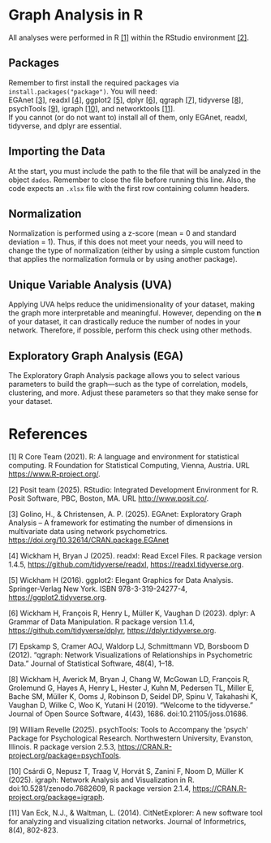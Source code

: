 # Graph Analysis in R
All analyses were performed in R [\[1\]](#r) within the RStudio environment [\[2\]](#rstudio).  

## Packages
Remember to first install the required packages via `install.packages("package")`. You will need:  
EGAnet [\[3\]](#ega), readxl [\[4\]](#readxl), ggplot2 [\[5\]](#ggplot2), dplyr [\[6\]](#dplyr), qgraph [\[7\]](#qgraph), tidyverse [\[8\]](#tidyverse), psychTools [\[9\]](#psychtools), igraph [\[10\]](#igraph), and networktools [\[11\]](#networktools).  
If you cannot (or do not want to) install all of them, only EGAnet, readxl, tidyverse, and dplyr are essential.  

## Importing the Data
At the start, you must include the path to the file that will be analyzed in the object `dados`. Remember to close the file before running this line. Also, the code expects an `.xlsx` file with the first row containing column headers.  

## Normalization
Normalization is performed using a z-score (mean = 0 and standard deviation = 1). Thus, if this does not meet your needs, you will need to change the type of normalization (either by using a simple custom function that applies the normalization formula or by using another package).  

## Unique Variable Analysis (UVA)
Applying UVA helps reduce the unidimensionality of your dataset, making the graph more interpretable and meaningful. However, depending on the **n** of your dataset, it can drastically reduce the number of nodes in your network. Therefore, if possible, perform this check using other methods.  

## Exploratory Graph Analysis (EGA)
The Exploratory Graph Analysis package allows you to select various parameters to build the graph—such as the type of correlation, models, clustering, and more. Adjust these parameters so that they make sense for your dataset.  

# References
<a id="r"></a>
[1] R Core Team (2021). R: A language and environment for statistical computing. R Foundation for Statistical Computing, Vienna, Austria. URL https://www.R-project.org/.  

<a id="rstudio"></a>
[2] Posit team (2025). RStudio: Integrated Development Environment for R. Posit Software, PBC, Boston, MA. URL http://www.posit.co/.  

<a id="ega"></a>
[3] Golino, H., & Christensen, A. P. (2025). EGAnet: Exploratory Graph Analysis – A framework for estimating the number of dimensions in multivariate data using network psychometrics. https://doi.org/10.32614/CRAN.package.EGAnet  

<a id="readxl"></a>
[4] Wickham H, Bryan J (2025). readxl: Read Excel Files. R package version 1.4.5, https://github.com/tidyverse/readxl, https://readxl.tidyverse.org.  

<a id="ggplot2"></a>
[5] Wickham H (2016). ggplot2: Elegant Graphics for Data Analysis. Springer-Verlag New York. ISBN 978-3-319-24277-4, https://ggplot2.tidyverse.org.  

<a id="dplyr"></a>
[6] Wickham H, François R, Henry L, Müller K, Vaughan D (2023). dplyr: A Grammar of Data Manipulation. R package version 1.1.4, https://github.com/tidyverse/dplyr, https://dplyr.tidyverse.org.  

<a id="qgraph"></a>
[7] Epskamp S, Cramer AOJ, Waldorp LJ, Schmittmann VD, Borsboom D (2012). “qgraph: Network Visualizations of Relationships in Psychometric Data.” Journal of Statistical Software, 48(4), 1–18.  

<a id="tidyverse"></a>
[8] Wickham H, Averick M, Bryan J, Chang W, McGowan LD, François R, Grolemund G, Hayes A, Henry L, Hester J, Kuhn M, Pedersen TL, Miller E, Bache SM, Müller K, Ooms J, Robinson D, Seidel DP, Spinu V, Takahashi K, Vaughan D, Wilke C, Woo K, Yutani H (2019). “Welcome to the tidyverse.” Journal of Open Source Software, 4(43), 1686. doi:10.21105/joss.01686.  

<a id="psychtools"></a>
[9] William Revelle (2025). psychTools: Tools to Accompany the 'psych' Package for Psychological Research. Northwestern University, Evanston, Illinois. R package version 2.5.3, https://CRAN.R-project.org/package=psychTools.  

<a id="igraph"></a>
[10] Csárdi G, Nepusz T, Traag V, Horvát S, Zanini F, Noom D, Müller K (2025). igraph: Network Analysis and Visualization in R. doi:10.5281/zenodo.7682609, R package version 2.1.4, https://CRAN.R-project.org/package=igraph.  

<a id="networktools"></a>
[11] Van Eck, N.J., & Waltman, L. (2014). CitNetExplorer: A new software tool for analyzing and visualizing citation networks. Journal of Informetrics, 8(4), 802-823.  
